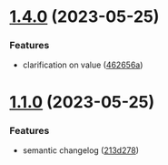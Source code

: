 # [1.4.0](https://github.com/thelinguist/pipes/compare/v1.3.0...v1.4.0) (2023-05-25)


### Features

* clarification on value ([462656a](https://github.com/thelinguist/pipes/commit/462656a6d214d47c4e45444e761ad30b579ffea0))

# [1.1.0](https://github.com/thelinguist/pipes/compare/v1.0.0...v1.1.0) (2023-05-25)


### Features

* semantic changelog ([213d278](https://github.com/thelinguist/pipes/commit/213d2783cfb5e18ce3219f8eb63362304ea9a16e))
